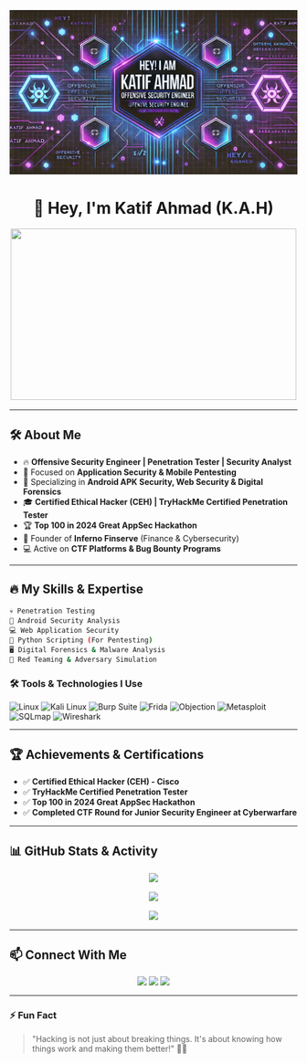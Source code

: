 ![Hacking Banner](https://github.com/katifsec/katifsec/blob/main/1457dbc4-f5cc-4f83-aff9-0b4a1cb2c787.png)

<h1 align="center">👋 Hey, I'm Katif Ahmad (K.A.H) </h1>
<p align="center">
  <img src="https://media.giphy.com/media/2IudUHdI075HL02Pkk/giphy.gif" width="500" height="300" />
</p>

---

## 🛠️ About Me

- 🔥 **Offensive Security Engineer | Penetration Tester | Security Analyst**
- 🎯 Focused on **Application Security & Mobile Pentesting**
- 📱 Specializing in **Android APK Security, Web Security & Digital Forensics**
- 🎓 **Certified Ethical Hacker (CEH) | TryHackMe Certified Penetration Tester**
- 🏆 **Top 100 in 2024 Great AppSec Hackathon**
- 💼 Founder of **Inferno Finserve** (Finance & Cybersecurity)
- 💻 Active on **CTF Platforms & Bug Bounty Programs**

---

## 🔥 My Skills & Expertise

```bash
💀 Penetration Testing
📱 Android Security Analysis
💻 Web Application Security
🐍 Python Scripting (For Pentesting)
🖥️ Digital Forensics & Malware Analysis
🚀 Red Teaming & Adversary Simulation
``` 

### 🛠️ Tools & Technologies I Use

![Linux](https://img.shields.io/badge/Linux-FCC624?style=for-the-badge&logo=linux&logoColor=black)
![Kali Linux](https://img.shields.io/badge/Kali_Linux-557C94?style=for-the-badge&logo=kalilinux&logoColor=white)
![Burp Suite](https://img.shields.io/badge/Burp_Suite-FF3E00?style=for-the-badge&logo=burp-suite&logoColor=white)
![Frida](https://img.shields.io/badge/Frida-000000?style=for-the-badge&logo=frida&logoColor=white)
![Objection](https://img.shields.io/badge/Objection-990000?style=for-the-badge&logo=android&logoColor=white)
![Metasploit](https://img.shields.io/badge/Metasploit-0071C5?style=for-the-badge&logo=metasploit&logoColor=white)
![SQLmap](https://img.shields.io/badge/SQLmap-FEFE00?style=for-the-badge&logo=sqlite&logoColor=black)
![Wireshark](https://img.shields.io/badge/Wireshark-1679A7?style=for-the-badge&logo=wireshark&logoColor=white)

---

## 🏆 Achievements & Certifications

- ✅ **Certified Ethical Hacker (CEH) - Cisco**
- ✅ **TryHackMe Certified Penetration Tester**
- ✅ **Top 100 in 2024 Great AppSec Hackathon**
- ✅ **Completed CTF Round for Junior Security Engineer at Cyberwarfare**

---

## 📊 GitHub Stats & Activity

<p align="center">
  <img src="https://github-readme-streak-stats.herokuapp.com/?user=katifsec&theme=tokyonight" />
</p>

<p align="center">
  <img src="https://github-readme-stats.vercel.app/api/top-langs/?username=katifsec&theme=tokyonight&layout=compact" />
</p>

<p align="center">
  <img src="https://github-profile-summary-cards.vercel.app/api/cards/profile-details?username=katifsec&theme=tokyonight" />
</p>

---

## 📫 Connect With Me

<p align="center">
  <a href="https://linkedin.com/in/katif-ahmad"><img src="https://img.shields.io/badge/LinkedIn-0077B5?style=for-the-badge&logo=linkedin&logoColor=white" /></a>
  <a href="https://twitter.com/katif_ahmad"><img src="https://img.shields.io/badge/Twitter-1DA1F2?style=for-the-badge&logo=twitter&logoColor=white" /></a>
  <a href="https://github.com/katifsec"><img src="https://img.shields.io/badge/GitHub-181717?style=for-the-badge&logo=github&logoColor=white" /></a>
</p>

---

### ⚡ Fun Fact

> "Hacking is not just about breaking things. It's about knowing how things work and making them better!" 🕵️‍♂️
